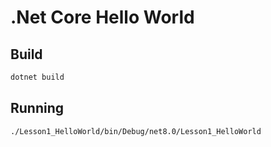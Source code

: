 # .Net Core Hello World

## Build
```sh
dotnet build
```

## Running
```sh
./Lesson1_HelloWorld/bin/Debug/net8.0/Lesson1_HelloWorld
```